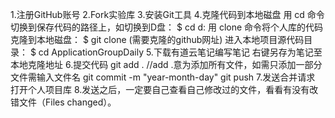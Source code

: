 1.注册GitHub账号
2.Fork实验库
3.安装Git工具
4.克隆代码到本地磁盘
用 cd 命令切换到保存代码的路径上，如切换到D盘：
$ cd d:
用 clone 命令将个人库的代码克隆到本地磁盘：
$ git clone (需要克隆的github网址)
进入本地项目源代码目录：
$ cd ApplicationGroupDaily
5.下载有道云笔记编写笔记
右键另存为笔记至本地克隆地址
6.提交代码
git add . //add .意为添加所有文件，如需只添加一部分文件需输入文件名
git commit -m "year-month-day"
git push
7.发送合并请求
打开个人项目库
8.发送之后，一定要自己查看自己修改过的文件，看看有没有改错文件（Files changed）。